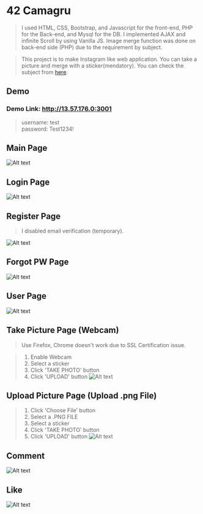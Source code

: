 42 Camagru
==========
> I used HTML, CSS, Bootstrap, and Javascript for the front-end, PHP for the Back-end, and Mysql for the DB. I implemented AJAX and infinite Scroll by using Vanilla JS. Image merge function was done on back-end side (PHP)
due to the requirement by subject.

> This project is to make Instagram like web application. You can take a picture and merge with a sticker(mendatory). You can check the subject from [here](https://github.com/hanbrandon/camagru/blob/master/camagru.en.pdf). 

Demo
---------
### Demo Link: http://13.57.176.0:3001

>username: test<br>
>password: Test1234!

Main Page
----------
![Alt text](/images/main.png)

Login Page
---------
![Alt text](/images/login.png)

Register Page
---------
> I disabled email verification (temporary). 

![Alt text](/images/register.png)

Forgot PW Page
---------
![Alt text](/images/forgotpw.png)

User Page
--------
![Alt text](/images/userpage.gif)

Take Picture Page (Webcam)
---------
>Use Firefox, Chrome doesn't work due to SSL Certification issue.

>1. Enable Webcam
>2. Select a sticker
>3. Click 'TAKE PHOTO' button
>4. Click 'UPLOAD' button
![Alt text](/images/uploadpost(webcam).png)

Upload Picture Page (Upload .png File)
---------
>1. Click 'Choose File' button
>2. Select a .PNG FILE
>3. Select a sticker
>4. Click 'TAKE PHOTO' button
>5. Click 'UPLOAD' button
![Alt text](/images/uploadpost(file).png)

Comment
--------
![Alt text](/images/comment.gif)

Like
--------
![Alt text](/images/like.gif)
